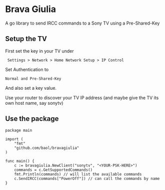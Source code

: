 # Brava Giulia

A go library to send IRCC commands to a Sony TV using a Pre-Shared-Key

## Setup the TV

First set the key in your TV under 

     Settings > Network > Home Network Setup > IP Control
     
Set Authentication to
    
    Normal and Pre-Shared-Key
    
And also set a key value.

Use your router to discover your TV IP address (and maybe give the TV
its own host name, say sonytv)


## Use the package

    package main

    import (
        "fmt"
        "github.com/baol/bravagiulia"
    )

    func main() {
        c := bravagiulia.NewClient("sonytv", "<YOUR-PSK-HERE>")
        commands = c.GetSupportedCommands()
        fmt.Println(commands) // will list the available commands
        c.SendIRCC(commands["PowerOff"]) // can call the commands by name
    }

